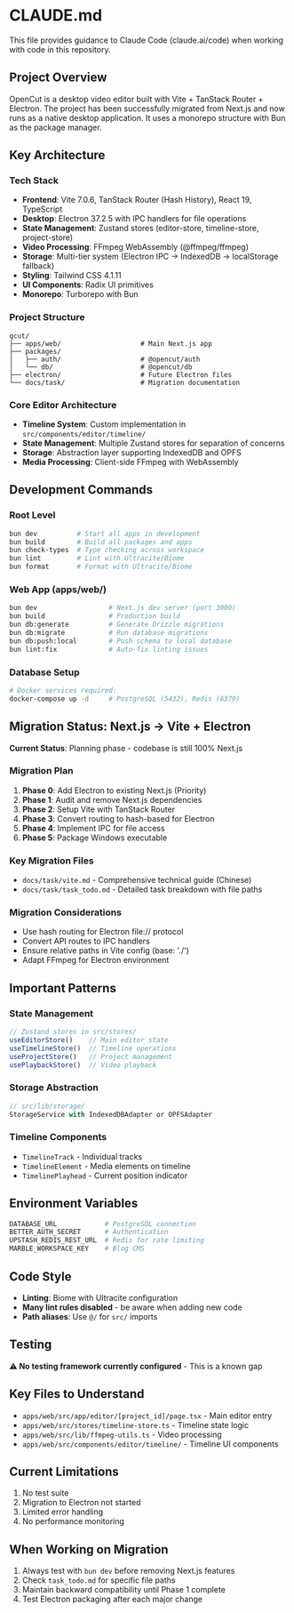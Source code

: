 # CLAUDE.md

This file provides guidance to Claude Code (claude.ai/code) when working with code in this repository.

## Project Overview

OpenCut is a desktop video editor built with Vite + TanStack Router + Electron. The project has been successfully migrated from Next.js and now runs as a native desktop application. It uses a monorepo structure with Bun as the package manager.

## Key Architecture

### Tech Stack
- **Frontend**: Vite 7.0.6, TanStack Router (Hash History), React 19, TypeScript
- **Desktop**: Electron 37.2.5 with IPC handlers for file operations
- **State Management**: Zustand stores (editor-store, timeline-store, project-store)
- **Video Processing**: FFmpeg WebAssembly (@ffmpeg/ffmpeg)
- **Storage**: Multi-tier system (Electron IPC → IndexedDB → localStorage fallback)
- **Styling**: Tailwind CSS 4.1.11
- **UI Components**: Radix UI primitives
- **Monorepo**: Turborepo with Bun

### Project Structure
```
qcut/
├── apps/web/                    # Main Next.js app
├── packages/
│   ├── auth/                    # @opencut/auth
│   └── db/                      # @opencut/db
├── electron/                    # Future Electron files
└── docs/task/                   # Migration documentation
```

### Core Editor Architecture
- **Timeline System**: Custom implementation in `src/components/editor/timeline/`
- **State Management**: Multiple Zustand stores for separation of concerns
- **Storage**: Abstraction layer supporting IndexedDB and OPFS
- **Media Processing**: Client-side FFmpeg with WebAssembly

## Development Commands

### Root Level
```bash
bun dev          # Start all apps in development
bun build        # Build all packages and apps
bun check-types  # Type checking across workspace
bun lint         # Lint with Ultracite/Biome
bun format       # Format with Ultracite/Biome
```

### Web App (apps/web/)
```bash
bun dev                  # Next.js dev server (port 3000)
bun build                # Production build
bun db:generate          # Generate Drizzle migrations
bun db:migrate           # Run database migrations
bun db:push:local        # Push schema to local database
bun lint:fix             # Auto-fix linting issues
```

### Database Setup
```bash
# Docker services required:
docker-compose up -d     # PostgreSQL (5432), Redis (6379)
```

## Migration Status: Next.js → Vite + Electron

**Current Status**: Planning phase - codebase is still 100% Next.js

### Migration Plan
1. **Phase 0**: Add Electron to existing Next.js (Priority)
2. **Phase 1**: Audit and remove Next.js dependencies
3. **Phase 2**: Setup Vite with TanStack Router
4. **Phase 3**: Convert routing to hash-based for Electron
5. **Phase 4**: Implement IPC for file access
6. **Phase 5**: Package Windows executable

### Key Migration Files
- `docs/task/vite.md` - Comprehensive technical guide (Chinese)
- `docs/task/task_todo.md` - Detailed task breakdown with file paths

### Migration Considerations
- Use hash routing for Electron file:// protocol
- Convert API routes to IPC handlers
- Ensure relative paths in Vite config (base: './')
- Adapt FFmpeg for Electron environment

## Important Patterns

### State Management
```typescript
// Zustand stores in src/stores/
useEditorStore()    // Main editor state
useTimelineStore()  // Timeline operations
useProjectStore()   // Project management
usePlaybackStore()  // Video playback
```

### Storage Abstraction
```typescript
// src/lib/storage/
StorageService with IndexedDBAdapter or OPFSAdapter
```

### Timeline Components
- `TimelineTrack` - Individual tracks
- `TimelineElement` - Media elements on timeline
- `TimelinePlayhead` - Current position indicator

## Environment Variables
```bash
DATABASE_URL            # PostgreSQL connection
BETTER_AUTH_SECRET      # Authentication
UPSTASH_REDIS_REST_URL  # Redis for rate limiting
MARBLE_WORKSPACE_KEY    # Blog CMS
```

## Code Style
- **Linting**: Biome with Ultracite configuration
- **Many lint rules disabled** - be aware when adding new code
- **Path aliases**: Use `@/` for `src/` imports

## Testing
**⚠️ No testing framework currently configured** - This is a known gap

## Key Files to Understand
- `apps/web/src/app/editor/[project_id]/page.tsx` - Main editor entry
- `apps/web/src/stores/timeline-store.ts` - Timeline state logic
- `apps/web/src/lib/ffmpeg-utils.ts` - Video processing
- `apps/web/src/components/editor/timeline/` - Timeline UI components

## Current Limitations
1. No test suite
2. Migration to Electron not started
3. Limited error handling
4. No performance monitoring

## When Working on Migration
1. Always test with `bun dev` before removing Next.js features
2. Check `task_todo.md` for specific file paths
3. Maintain backward compatibility until Phase 1 complete
4. Test Electron packaging after each major change